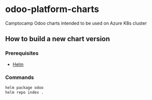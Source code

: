 # odoo-platform-charts

Camptocamp Odoo charts intended to be used on Azure K8s cluster

## How to build a new chart version

### Prerequisites

* [Helm](https://helm.sh/docs/intro/install)

### Commands

```bash
helm package odoo
helm repo index .
```
